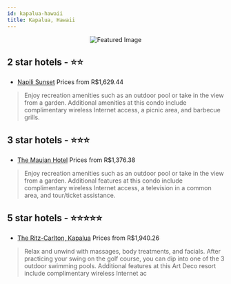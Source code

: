 ```yaml
---
id: kapalua-hawaii
title: Kapalua, Hawaii
---
```


<center><img src="https://i.travelapi.com/hotels/1000000/10000/3400/3390/f112069f_z.jpg" alt="Featured Image" /></center>


##  2 star hotels - ⭐️⭐️

-    [Napili Sunset](https://us.hurb.com/hotels/kapalua/napili-sunset-JNP-JP314035?cmp=18055) Prices from R$1,629.44
   > Enjoy recreation amenities such as an outdoor pool or take in the view from a garden. Additional amenities at this condo include complimentary wireless Internet access, a picnic area, and barbecue grills.

##  3 star hotels - ⭐️⭐️⭐️

-    [The Mauian Hotel](https://us.hurb.com/hotels/kapalua/the-mauian-hotel-JNP-JP471976?cmp=18055) Prices from R$1,376.38
   > Enjoy recreation amenities such as an outdoor pool or take in the view from a garden. Additional features at this condo include complimentary wireless Internet access, a television in a common area, and tour/ticket assistance.

##  5 star hotels - ⭐️⭐️⭐️⭐️⭐️

-    [The Ritz-Carlton, Kapalua](https://us.hurb.com/hotels/kapalua/the-ritz-carlton-kapalua-JNP-JP844391?cmp=18055) Prices from R$1,940.26
   > Relax and unwind with massages, body treatments, and facials. After practicing your swing on the golf course, you can dip into one of the 3 outdoor swimming pools. Additional features at this Art Deco resort include complimentary wireless Internet ac

